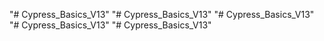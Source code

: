 "# Cypress_Basics_V13" 
"# Cypress_Basics_V13" 
"# Cypress_Basics_V13" 
"# Cypress_Basics_V13" 
"# Cypress_Basics_V13" 
